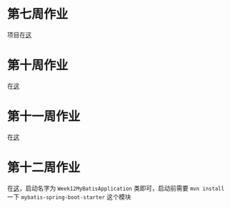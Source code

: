 # 第七周作业

项目在[这](oauth2/oauth2-simple)

# 第十周作业

在[这](projects/stage-0/user-platform/based-spring-mybatis)

# 第十一周作业

在[这](projects/stage-0/user-platform/consistent-hash)

# 第十二周作业

在[这](projects/stage-0/user-platform/based-spring-mybatis)，启动名字为 `Week12MyBatisApplication` 类即可，启动前需要 `mvn install` 一下 `mybatis-spring-boot-starter` 这个模块

